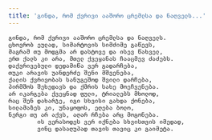 ```yaml
---
title: 'გინდა, რომ ქვრივი ააშორო ცრემლსა და ნაღველს...'
---
```


    გინდა, რომ ქვრივი ააშორო ცრემლსა და ნაღველს.
    ცხოვრობ ეულად, სიმარტოვის სიმძიმე გაწევს,
    მაგრამ თუ მოდგმა არ დასტოვე და ისევ წახველ,
    ერთ ქალს კი არა, მთელ ქვეყანას ჩააცმევ ძაძებს.
    დაქვრივებული დედამიწა ვერ გადარჩება,
    თუკი არავის უანდერძე შენი მშვენება,
    ქალის ქვრივობას სანუგეშოდ შვილი დარჩება,
    პირმშოს შეხედავს და ქმრის სახე მოეჩვენება.
    არ იკარგება ქვეყნად ფული, ტრიალებს მხოლოდ,
    რაც შენ დახარჯე, იგი სხვისი გახდა ქონება,
    სილამაზეს კი, უნაყოფოს, ეღება ბოლო,
    ნერგი თუ არ აქვს, აღარ რჩება არც მოგონება.
            ის ვერასოდეს ვერ იქნება სხვისთვის იმედად,
            ვინც დასაღუპად თავის თავიც კი გაიმეტა.
